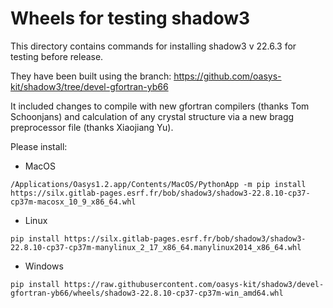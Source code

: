 Wheels for testing shadow3 
==========================

This directory contains commands for installing shadow3 v 22.6.3 for testing before release.

They have been built using the branch: 
https://github.com/oasys-kit/shadow3/tree/devel-gfortran-yb66


It included changes to compile with new gfortran compilers (thanks Tom Schoonjans)
and calculation of any crystal structure via a new bragg preprocessor file (thanks Xiaojiang Yu).


Please install: 

- MacOS 

```
/Applications/Oasys1.2.app/Contents/MacOS/PythonApp -m pip install https://silx.gitlab-pages.esrf.fr/bob/shadow3/shadow3-22.8.10-cp37-cp37m-macosx_10_9_x86_64.whl
```

- Linux
```
pip install https://silx.gitlab-pages.esrf.fr/bob/shadow3/shadow3-22.8.10-cp37-cp37m-manylinux_2_17_x86_64.manylinux2014_x86_64.whl
```

- Windows
```
pip install https://raw.githubusercontent.com/oasys-kit/shadow3/devel-gfortran-yb66/wheels/shadow3-22.8.10-cp37-cp37m-win_amd64.whl
```

